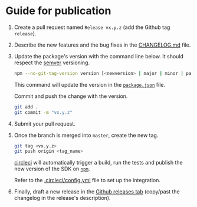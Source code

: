 # Guide for publication

1. Create a pull request named `Release vx.y.z` (add the Github tag `release`).

2. Describe the new features and the bug fixes in the [CHANGELOG.md](CHANGELOG.md) file.

3. Update the package's version with the command line below. It should respect the [semver](https://semver.org/) versioning.

    ```sh
    npm --no-git-tag-version version [<newversion> | major | minor | patch]
    ```

    This command will update the version in the [`package.json`](package.json) file.

    Commit and push the change with the version.

    ```sh
    git add .
    git commit -m "vx.y.z"
    ```

4. Submit your pull request.

5. Once the branch is merged into `master`, create the new tag.

    ```sh
    git tag <vx.y.z>
    git push origin <tag_name>
    ```

    [circleci](https://circleci.com/) will automatically trigger a build, run the tests and publish the new version of the SDK on [`npm`](https://www.npmjs.com/package/@reachfive/identity-ui).

    Refer to the [.circleci/config.yml](.circleci/config.yml) file to set up the integration.

6.  Finally, draft a new release in the [Github releases tab](https://github.com/ReachFive/identity-web-ui-sdk/releases) (copy/past the changelog in the release's description).
